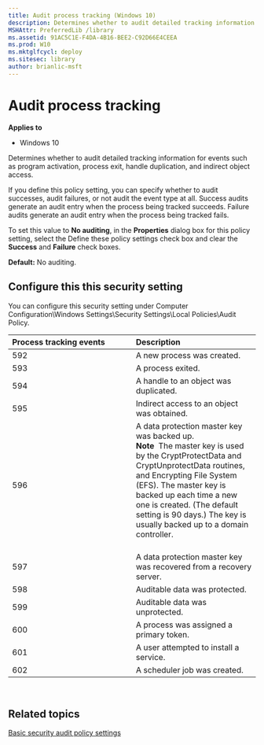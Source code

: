 ```yaml
---
title: Audit process tracking (Windows 10)
description: Determines whether to audit detailed tracking information for events such as program activation process exit handle duplication and indirect object access.
MSHAttr: PreferredLib /library
ms.assetid: 91AC5C1E-F4DA-4B16-BEE2-C92D66E4CEEA
ms.prod: W10
ms.mktglfcycl: deploy
ms.sitesec: library
author: brianlic-msft
---
```


# Audit process tracking


**Applies to**

-   Windows 10

Determines whether to audit detailed tracking information for events such as program activation, process exit, handle duplication, and indirect object access.

If you define this policy setting, you can specify whether to audit successes, audit failures, or not audit the event type at all. Success audits generate an audit entry when the process being tracked succeeds. Failure audits generate an audit entry when the process being tracked fails.

To set this value to **No auditing**, in the **Properties** dialog box for this policy setting, select the Define these policy settings check box and clear the **Success** and **Failure** check boxes.

**Default:** No auditing.

## Configure this this security setting


You can configure this security setting under Computer Configuration\\Windows Settings\\Security Settings\\Local Policies\\Audit Policy.

<table>
<colgroup>
<col width="50%" />
<col width="50%" />
</colgroup>
<thead>
<tr class="header">
<th align="left">Process tracking events</th>
<th align="left">Description</th>
</tr>
</thead>
<tbody>
<tr class="odd">
<td align="left">592</td>
<td align="left">A new process was created.</td>
</tr>
<tr class="even">
<td align="left">593</td>
<td align="left">A process exited.</td>
</tr>
<tr class="odd">
<td align="left">594</td>
<td align="left">A handle to an object was duplicated.</td>
</tr>
<tr class="even">
<td align="left">595</td>
<td align="left">Indirect access to an object was obtained.</td>
</tr>
<tr class="odd">
<td align="left">596</td>
<td align="left">A data protection master key was backed up.
<div class="alert">
<strong>Note</strong>  The master key is used by the CryptProtectData and CryptUnprotectData routines, and Encrypting File System (EFS). The master key is backed up each time a new one is created. (The default setting is 90 days.) The key is usually backed up to a domain controller.
</div>
<div>
 
</div></td>
</tr>
<tr class="even">
<td align="left">597</td>
<td align="left">A data protection master key was recovered from a recovery server.</td>
</tr>
<tr class="odd">
<td align="left">598</td>
<td align="left">Auditable data was protected.</td>
</tr>
<tr class="even">
<td align="left">599</td>
<td align="left">Auditable data was unprotected.</td>
</tr>
<tr class="odd">
<td align="left">600</td>
<td align="left">A process was assigned a primary token.</td>
</tr>
<tr class="even">
<td align="left">601</td>
<td align="left">A user attempted to install a service.</td>
</tr>
<tr class="odd">
<td align="left">602</td>
<td align="left">A scheduler job was created.</td>
</tr>
</tbody>
</table>

 

## Related topics


[Basic security audit policy settings](basic-security-audit-policy-settings.md)

 

 





